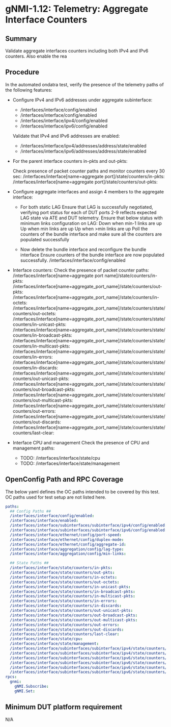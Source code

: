 # gNMI-1.12: Telemetry: Aggregate Interface Counters

## Summary

Validate aggregate interfaces counters including both IPv4 and IPv6 counters.
Also enable the rea

## Procedure

In the automated ondatra test, verify the presence of the telemetry paths of the
following features:

*   Configure IPv4 and IPv6 addresses under aggregate subinterface:

    *   /interfaces/interface/config/enabled
    *   /interfaces/interface/config/enabled
    *   /interfaces/interface/ipv4/config/enabled
    *   /interfaces/interface/ipv6/config/enabled

    Validate that IPv4 and IPv6 addresses are enabled:

    *   /interfaces/interface/ipv4/addresses/address/state/enabled
    *   /interfaces/interface/ipv6/addresses/address/state/enabled

*   For the parent interface counters in-pkts and out-pkts:

    Check presence of packet counter paths and monitor counters every 30 sec:
    /interfaces/interface[name=aggregate port]/state/counters/in-pkts:
    /interfaces/interface[name=aggregate port]/state/counters/out-pkts:

*   Configure aggregate interfaces and assign 4 members to the aggregate interface:
    * For both static LAG
        Ensure that LAG is successfully negotiated, verifying port status for each of DUT ports 2-9 reflects expected LAG state via ATE and DUT telemetry.
        Ensure that below status with minimum links configuration on LAG:
            Down when min-1 links are up
            Up when min links are up
            Up when >min links are up
        Poll the counters of the bundle interface and make sure all the counters
        are populated successfully

    * Now delete the bundle interface and reconfigure the bundle interface
        Ensure counters of the bundle interface are now populated successfully.
        /interfaces/interface/config/enabled

*   Interface counters:
    Check the presence of packet counter paths:
    /interfaces/interface[name=aggregate port name]/state/counters/in-pkts:
    /interfaces/interface[name=aggregate_port_name]/state/counters/out-pkts:
    /interfaces/interface[name=aggregate_port_name]/state/counters/in-octets:
    /interfaces/interface[name=aggregate_port_name]/state/counters/state/counters/out-octets:
    /interfaces/interface[name=aggregate_port_name]/state/counters/state/counters/in-unicast-pkts:
    /interfaces/interface[name=aggregate_port_name]/state/counters/state/counters/in-broadcast-pkts:
    /interfaces/interface[name=aggregate_port_name]/state/counters/state/counters/in-multicast-pkts:
    /interfaces/interface[name=aggregate_port_name]/state/counters/state/counters/in-errors:
    /interfaces/interface[name=aggregate_port_name]/state/counters/state/counters/in-discards:
    /interfaces/interface[name=aggregate_port_name]/state/counters/state/counters/out-unicast-pkts:
    /interfaces/interface[name=aggregate_port_name]/state/counters/state/counters/out-broadcast-pkts:
    /interfaces/interface[name=aggregate_port_name]/state/counters/state/counters/out-multicast-pkts:
    /interfaces/interface[name=aggregate_port_name]/state/counters/state/counters/out-errors:
    /interfaces/interface[name=aggregate_port_name]/state/counters/state/counters/out-discards:
    /interfaces/interface[name=aggregate_port_name]/state/counters/state/counters/last-clear:

*   Interface CPU and management
    Check the presence of CPU and management paths:

    *   TODO: /interfaces/interface/state/cpu
    *   TODO: /interfaces/interface/state/management

## OpenConfig Path and RPC Coverage

The below yaml defines the OC paths intended to be covered by this test. OC paths used for test setup are not listed here.

```yaml
paths:
  ## Config Paths ##
  /interfaces/interface/config/enabled:
  /interfaces/interface/enabled:
  /interfaces/interface/subinterfaces/subinterface/ipv4/config/enabled:
  /interfaces/interface/subinterfaces/subinterface/ipv6/config/enabled:
  /interfaces/interface/ethernet/config/port-speed:
  /interfaces/interface/ethernet/config/duplex-mode:
  /interfaces/interface/ethernet/config/aggregate-id:
  /interfaces/interface/aggregation/config/lag-type:
  /interfaces/interface/aggregation/config/min-links:

  ## State Paths ##
  /interfaces/interface/state/counters/in-pkts:
  /interfaces/interface/state/counters/out-pkts:
  /interfaces/interface/state/counters/in-octets:
  /interfaces/interface/state/counters/out-octets:
  /interfaces/interface/state/counters/in-unicast-pkts:
  /interfaces/interface/state/counters/in-broadcast-pkts:
  /interfaces/interface/state/counters/in-multicast-pkts:
  /interfaces/interface/state/counters/in-errors:
  /interfaces/interface/state/counters/in-discards:
  /interfaces/interface/state/counters/out-unicast-pkts:
  /interfaces/interface/state/counters/out-broadcast-pkts:
  /interfaces/interface/state/counters/out-multicast-pkts:
  /interfaces/interface/state/counters/out-errors:
  /interfaces/interface/state/counters/out-discards:
  /interfaces/interface/state/counters/last-clear:
  /interfaces/interface/state/cpu:
  /interfaces/interface/state/management:
  /interfaces/interface/subinterfaces/subinterface/ipv4/state/counters/in-pkts:
  /interfaces/interface/subinterfaces/subinterface/ipv4/state/counters/out-pkts:
  /interfaces/interface/subinterfaces/subinterface/ipv6/state/counters/in-pkts:
  /interfaces/interface/subinterfaces/subinterface/ipv6/state/counters/out-pkts:
  /interfaces/interface/subinterfaces/subinterface/ipv6/state/counters/in-discarded-pkts:
  /interfaces/interface/subinterfaces/subinterface/ipv6/state/counters/out-discarded-pkts:
rpcs:
  gnmi:
    gNMI.Subscribe:
    gNMI.Set:
```
## Minimum DUT platform requirement

N/A

